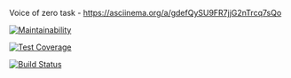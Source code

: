 Voice of zero task - https://asciinema.org/a/gdefQySU9FR7jjG2nTrcq7sQo

[![Maintainability](https://api.codeclimate.com/v1/badges/ba6235ad155886bfc371/maintainability)](https://codeclimate.com/github/aic513/project-lvl1-s348/maintainability)

[![Test Coverage](https://api.codeclimate.com/v1/badges/ba6235ad155886bfc371/test_coverage)](https://codeclimate.com/github/aic513/project-lvl1-s348/test_coverage)

[![Build Status](https://travis-ci.org/freeCodeCamp/how-to-contribute-to-open-source.svg?branch=master)](https://travis-ci.org/freeCodeCamp/how-to-contribute-to-open-source)
